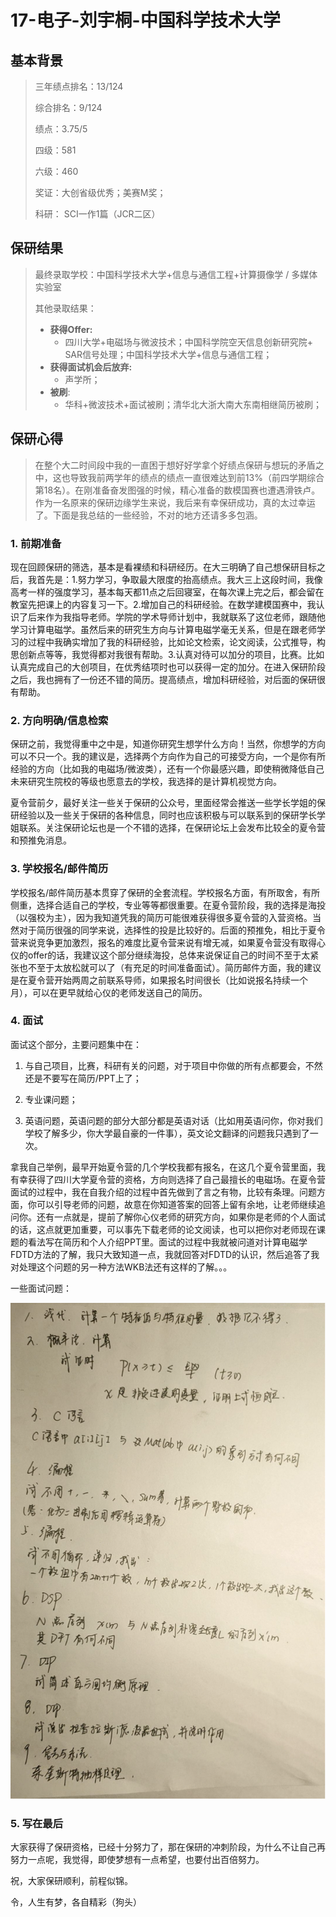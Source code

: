 # 17-电子-刘宇桐-中国科学技术大学    

## 基本背景

> 三年绩点排名：13/124
>
> 综合排名：9/124
>
> 绩点：3.75/5
>
> 四级：581
>
> 六级：460
>
> 奖证：大创省级优秀；美赛M奖； 
>
> 科研： SCI一作1篇（JCR二区）

## 保研结果

> 最终录取学校：中国科学技术大学+信息与通信工程+计算摄像学 / 多媒体实验室
>
> 其他录取结果：
>
> * **获得Offer:**
>   * 四川大学+电磁场与微波技术；中国科学院空天信息创新研究院+ SAR信号处理；中国科学技术大学+信息与通信工程；
> * **获得面试机会后放弃:**
>   * 声学所；
> * **被刷**:
>   * 华科+微波技术+面试被刷；清华北大浙大南大东南相继简历被刷；

## 保研心得
> 在整个大二时间段中我的一直困于想好好学拿个好绩点保研与想玩的矛盾之中，这也导致我前两学年的绩点的绩点一直很难达到前13%（前四学期综合第18名）。在刚准备奋发图强的时候，精心准备的数模国赛也遭遇滑铁卢。作为一名原来的保研边缘学生来说，我后来有幸保研成功，真的太过幸运了。下面是我总结的一些经验，不对的地方还请多多包涵。

### 1. 前期准备
现在回顾保研的筛选，基本是看裸绩和科研经历。在大三明确了自己想保研目标之后，我首先是：1.努力学习，争取最大限度的抬高绩点。我大三上这段时间，我像高考一样的强度学习，基本每天都11点之后回寝室，在每次课上完之后，都会留在教室先把课上的内容复习一下。2.增加自己的科研经验。在数学建模国赛中，我认识了后来作为我指导老师。学院的学术导师计划中，我就联系了这位老师，跟随他学习计算电磁学。虽然后来的研究生方向与计算电磁学毫无关系，但是在跟老师学习的过程中我确实增加了我的科研经验，比如论文检索，论文阅读，公式推导，构思创新点等等，我觉得都对我很有帮助。3.认真对待可以加分的项目，比赛。比如认真完成自己的大创项目，在优秀结项时也可以获得一定的加分。在进入保研阶段之后，我也拥有了一份还不错的简历。提高绩点，增加科研经验，对后面的保研很有帮助。

### 2. 方向明确/信息检索

保研之前，我觉得重中之中是，知道你研究生想学什么方向！当然，你想学的方向可以不只一个。我的建议是，选择两个方向作为自己的可接受方向，一个是你有所经验的方向（比如我的电磁场/微波类），还有一个你最感兴趣，即使稍微降低自己未来研究生院校的等级也愿意去的学校，我选择的是计算机视觉方向。

夏令营前夕，最好关注一些关于保研的公众号，里面经常会推送一些学长学姐的保研经验以及一些关于保研的各种信息，同时也应该积极与可以联系到的保研学长学姐联系。关注保研论坛也是一个不错的选择，在保研论坛上会发布比较全的夏令营和预推免消息。

### 3. 学校报名/邮件简历

学校报名/邮件简历基本贯穿了保研的全套流程。学校报名方面，有所取舍，有所侧重，选择合适自己的学校，专业等等都很重要。在夏令营阶段，我的选择是海投（以强校为主），因为我知道凭我的简历可能很难获得很多夏令营的入营资格。当然对于简历很强的同学来说，选择性的投是比较好的。后面的预推免，相比于夏令营来说竞争更加激烈，报名的难度比夏令营来说有增无减，如果夏令营没有取得心仪的offer的话，我建议这个部分继续海投，总体来说保证自己的时间不至于太紧张也不至于太放松就可以了（有充足的时间准备面试）。简历邮件方面，我的建议是在夏令营开始两周之前联系导师，如果报名时间很长（比如说报名持续一个月），可以在更早就给心仪的老师发送自己的简历。

### 4. 面试

面试这个部分，主要问题集中在：

1) 与自己项目，比赛，科研有关的问题，对于项目中你做的所有点都要会，不然还是不要写在简历/PPT上了；

2) 专业课问题；

3) 英语问题，英语问题的部分大部分都是英语对话（比如用英语问你，你对我们学校了解多少，你大学最自豪的一件事），英文论文翻译的问题我只遇到了一次。

拿我自己举例，最早开始夏令营的几个学校我都有报名，在这几个夏令营里面，我有幸获得了四川大学夏令营的资格，方向则选择了自己最擅长的电磁场。在夏令营面试的过程中，我在自我介绍的过程中首先做到了言之有物，比较有条理。问题方面，你可以引导老师的问题，故意在你知道答案的回答上留有余地，让老师继续追问你。还有一点就是，提前了解你心仪老师的研究方向，如果你是老师的个人面试的话，这点就更加重要，可以事先下载老师的论文阅读，也可以把你对老师现在课题的看法写在简历和个人介绍PPT里。面试的过程中我就被问道对计算电磁学FDTD方法的了解，我只大致知道一点，我就回答对FDTD的认识，然后追答了我对处理这个问题的另一种方法WKB法还有这样的了解。。。

一些面试问题：

![面试题](_media/面试题.png)

### 5. 写在最后

大家获得了保研资格，已经十分努力了，那在保研的冲刺阶段，为什么不让自己再努力一点呢，我觉得，即使梦想有一点希望，也要付出百倍努力。

祝，大家保研顺利，前程似锦。

令，人生有梦，各自精彩（狗头）